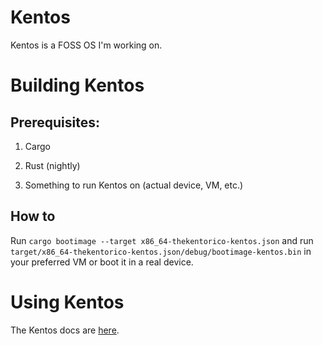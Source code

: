 # Kentos

Kentos is a FOSS OS I'm working on.

# Building Kentos

## Prerequisites:

1. Cargo

2. Rust (nightly)

3. Something to run Kentos on (actual device, VM, etc.)

## How to

Run
`cargo bootimage --target x86_64-thekentorico-kentos.json` and run `target/x86_64-thekentorico-kentos.json/debug/bootimage-kentos.bin` in your preferred VM or boot it in a real device.

# Using Kentos

The Kentos docs are [here](https://www.github.com/blob/main/docs/reference.md).